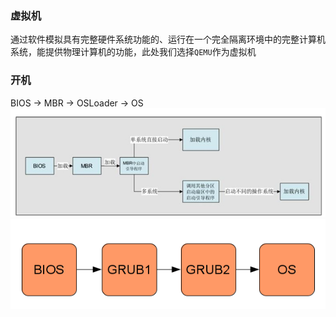 <!--
 * @Author: LiZedong 15516926476@163.com
 * @Date: 2022-07-22 16:11:36
 * @LastEditors: LiZedong 15516926476@163.com
 * @LastEditTime: 2022-07-22 18:27:32
 * @FilePath: \A个人笔记\操作系统相关\30天自制操作系统.md
 * @Description: 
 * 
 * Copyright (c) 2022 by LiZedong 15516926476@163.com, All Rights Reserved. 
-->
### 虚拟机
通过软件模拟具有完整硬件系统功能的、运行在一个完全隔离环境中的完整计算机系统，能提供物理计算机的功能，此处我们选择`QEMU`作为虚拟机

### 开机
BIOS -> MBR -> OSLoader -> OS
![20220722181722](https://raw.githubusercontent.com/fourmia/Picture/main/20220722181722.png)
![20220722175204](https://raw.githubusercontent.com/fourmia/Picture/main/20220722175204.png)